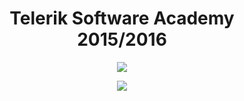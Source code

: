 <h1 align="center">Telerik Software Academy 2015/2016</h1>

<p align="center">
<a href="https://www.youtube.com/watch?v=ni52h1LoL0w">
<img src="https://github.com/lnikod4s/Telerik-Software-Academy/blob/master/Modul%201/Sources/telerik-logo.png"/>
</a>
</p>

<p align="center">
<a href="http://academy.telerik.com/academy/curriculum-detailed/">
<img src="https://github.com/lnikod4s/Telerik-Software-Academy/blob/master/Modul%201/Sources/curriculum.png"/>
</a>
</p>
